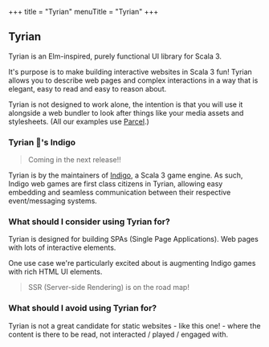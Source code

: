 +++
title = "Tyrian"
menuTitle = "Tyrian"
+++

## Tyrian

Tyrian is an Elm-inspired, purely functional UI library for Scala 3.

It's purpose is to make building interactive websites in Scala 3 fun! Tyrian allows you to describe web pages and complex interactions in a way that is elegant, easy to read and easy to reason about.

Tyrian is not designed to work alone, the intention is that you will use it alongside a web bundler to look after things like your media assets and stylesheets. (All our examples use [Parcel](https://parceljs.org/).)

### Tyrian 💜's Indigo

> Coming in the next release!!

Tyrian is by the maintainers of [Indigo](https://indigoengine.io/), a Scala 3 game engine. As such, Indigo web games are first class citizens in Tyrian, allowing easy embedding and seamless communication between their respective event/messaging systems.

### What should I consider using Tyrian for?

Tyrian is designed for building SPAs (Single Page Applications). Web pages with lots of interactive elements.

One use case we're particularly excited about is augmenting Indigo games with rich HTML UI elements.

> SSR (Server-side Rendering) is on the road map!

### What should I avoid using Tyrian for?

Tyrian is not a great candidate for static websites - like this one! - where the content is there to be read, not interacted / played / engaged with.
